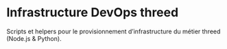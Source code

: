 # Infrastructure DevOps threed
Scripts et helpers pour le provisionnement d’infrastructure du métier threed (Node.js & Python).
